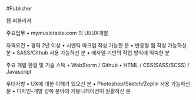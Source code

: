 #Publisher

웹 퍼블리셔

주요업무
• mymusictaste.com 의 UI/UX개발

자격요건
• 경력 2년 이상
• 시멘틱 마크업 작성 가능한 분
• 반응형 웹 작성 가능하신 분
• SASS/Github 사용 가능하신 분
• 애자일 기반의 작업 방식에 익숙한 분

주요 개발 환경 및 기술 스택
• WebStorm / Github
• HTML / CSS(SASS/SCSS) / Javascript

우대사항
• UX에 대한 이해가 있으신 분
• Photoshop/Sketch/Zeplin 사용 가능하신 분
• 디자인-개발 양쪽 분야의 커뮤니케이션이 원활하신 분

